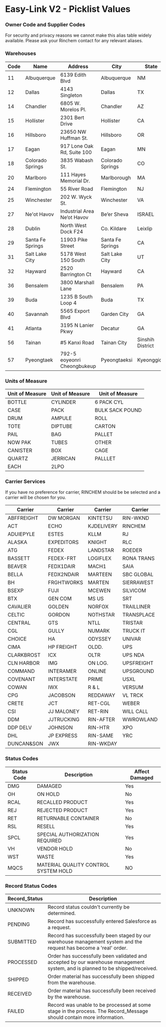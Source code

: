# Easy-Link V2 - Picklist Values

### Owner Code and Supplier Codes

For security and privacy reasons we cannot make this alias table widely available. Please ask your Rinchem contact for any relevant aliases.

### Warehouses

| Code | Name             | Address                     | City             | State            | Postal     | Country |
| ---- | ---------------- | --------------------------- | ---------------- | ---------------- | ---------- | ------- |
| 11   | Albuquerque      | 6139 Edith Blvd             | Albuquerque      | NM               | 87107      | USA     |
| 12   | Dallas           | 4143 Singleton              | Dallas           | TX               | 75212      | USA     |
| 14   | Chandler         | 6805 W. Morelos Pl.         | Chandler         | AZ               | 85226      | USA     |
| 15   | Hollister        | 2301 Bert Drive             | Hollister        | CA               | 95023      | USA     |
| 16   | Hillsboro        | 23650 NW Huffman St.        | Hillsboro        | OR               | 97124      | USA     |
| 17   | Eagan            | 917 Lone Oak Rd, Suite 100  | Eagan            | MN               | 55121      | USA     |
| 18   | Colorado Springs | 3835 Wabash St.             | Colorado Springs | CO               | 80906      | USA     |
| 20   | Marlboro         | 111 Hayes Memorial Dr.      | Marlborough      | MA               | 1752       | USA     |
| 24   | Flemington       | 55 River Road               | Flemington       | NJ               | 8822       | USA     |
| 25   | Winchester       | 202 W. Wyck St.             | Winchester       | VA               | 22601      | USA     |
| 27   | Ne'ot Havov      | Industrial Area Ne’ot Havov | Be’er Sheva      | ISRAEL           | 8551600    | ISRAEL  |
| 28   | Dublin           | North West Dock F24         | Co. Kildare      | Leixlip          |            | IRELAND |
| 29   | Santa Fe Springs | 11903 Pike Street           | Santa Fe Springs | CA               | 90670      | USA     |
| 31   | Salt Lake City   | 5178 West 150 South         | Salt Lake City   | UT               | 84104      | USA     |
| 32   | Hayward          | 2520 Barrington Ct          | Hayward          | CA               | 94545      | USA     |
| 36   | Bensalem         | 3800 Marshall Lane          | Bensalem         | PA               | 19020      | USA     |
| 39   | Buda             | 1235 B South Loop 4         | Buda             | TX               | 78610      | USA     |
| 40   | Savannah         | 5565 Export Blvd            | Garden City      | GA               | 31408      | USA     |
| 41   | Atlanta          | 3195 N Lanier Pkwy          | Decatur          | GA               | 30034-6841 | USA     |
| 56   | Tainan           | #5 Kanxi Road               | Tainan City      | Sinshih District |            | TAIWAN  |
| 57   | Pyeongtaek       | 792-5 eoyeonri Cheongbukeup | Pyeongtaeksi     | Kyeonggido       |            | KOREA   |

### Units of Measure

Unit of Measure | Unit of Measure | Unit of Measure
-------------|---------------|-----------
BOTTLE       |CYLINDER     |  6 PACK CYL 
CASE         |PACK         |  BULK SACK  POUND 
DRUM         |AMPULE       |  ROLL      
TOTE         |DIPTUBE    |    CARTON
PAIL         |BAG        |    PALLET
NOW PAK      |TUBES      |    OTHER
CANISTER     |BOX        |    CAGE
QUARTZ       |JERRICAN   |    PALLLET
EACH         |2LPO       |

### Carrier Services

If you have no preference for carrier, RINCHEM should be be selected and a carrier will be chosen for you.

| Carrier | Carrier | Carrier | Carrier |
| ---- | ---- | ---- | ---- |
| ABFFREIGHT     | DW MORGAN       | KINTETSU     | RIN-WKND     |
| ACT            | ECHO            | KJDELIVERY   | RINCHEM      |
| ADUIEPYLE      | ESTES           | KLLM         | RJ           |
| ALASKA         | EXPEDITORS      | KNIGHT       | RLC          |
| ATG            | FEDEX           | LANDSTAR     | ROEDER       |
| BASSETT        | FEDEX-FRT       | LOGIFLEX     | RONA TRANS   |
| BEAVER         | FEDX1DAIR       | MACH1        | SAIA         |
| BELLA          | FEDX2NDAIR      | MARTEEN      | SBC GLOBAL   |
| BH             | FRGHTWORKS      | MARTEN       | SIERRAWEST   |
| BSEXP          | FUJI            | MCEWEN       | SILVICOM     |
| BTX            | GEN COM         | MS US        | SRT          |
| CAVALIER       | GOLDEN          | NORFOX       | TRAILLINER   |
| CELTIC         | GORDON          | NOTHSTAR     | TRANSPLACE   |
| CENTRAL        | GTS             | NTLL         | TRISTAR      |
| CGL            | GULLY           | NUMARK       | TRUCK IT     |
| CHOICE         | HA              | ODYSSEY      | UNIVAR       |
| CIMA           | HP FREIGHT      | OLDD.        | UPS          |
| CLARKBROST     | ICX             | OLTR         | UPS NDA      |
| CLN HARBOR     | IMG             | ON LOG.      | UPSFREIGHT   |
| COMMAND        | INTERAMER       | ONLINE       | UPSGROUND    |
| COVENANT       | INTERSTATE      | PRIME        |  USXL        |
| COWAN          | IWX             | R & L        |  VERSUM      |
| CPG            | JACOBSON        | REDDAWAY     |  VL TRCK     |
| CRETE          | JCT             | RET-CGL      |  WEBER       |
| CSI            | JJ MALONEY      | RET-RIN      |  WILL CALL   |
| DDM            | JJTRUCKING      | RIN-AFTER    |  WWROWLAND   |
| DDP DELV       | JOHNSON         | RIN-HTR      |  XPO         |
| DHL            | JP EXPRESS      | RIN-SAME     |  YRC         |
| DUNCAN&SON     | JWX             | RIN-WKDAY    |              |

### Status Codes

| Status Code | Description                         | Affect Damaged |
| ----------- | ----------------------------------- | -------------- |
| DMG         | DAMAGED                             | Yes            |
| OH          | ON HOLD                             | No             |
| RCAL        | RECALLED PRODUCT                    | Yes            |
| REJ         | REJECTED PRODUCT                    | Yes            |
| RET         | RETURNABLE CONTAINER                | No             |
| RSL         | RESELL                              | Yes            |
| SPCL        | SPECIAL AUTHORIZATION REQUIRED      | Yes            |
| VH          | VENDOR HOLD                         | No             |
| WST         | WASTE                               | Yes            |
| MQCS        | MATERIAL QUALITY CONTROL SYSTEM HOLD| NO             |

### Record Status Codes

| Record_Status | Description                | 
| ----------- | ------------------------------ | 
| UNKNOWN         | Record status couldn't currently be determined.                        | 
| PENDING          | Record has successfully entered Salesforce as a request.                       | 
| SUBMITTED        | Record has successfully been staged by our warehouse management system and the request has become a 'real' order.        | 
| PROCESSED         | Order has successfully been validated and accepted by our warehouse management system, and is planned to be shipped/received.   | 
| SHIPPED         | Order material has successfully been shipped from the warehouse.                         | 
| RECEIVED        | Order material has successfully been received by the warehouse. | 
| FAILED          | Record was unable to be processed at some stage in the process. The Record_Message should contain more information.                    | 
